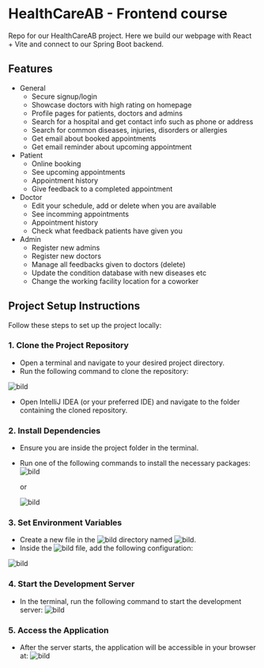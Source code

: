 # HealthCareAB - Frontend course

Repo for our HealthCareAB project. 
Here we build our webpage with React + Vite and connect to our Spring Boot backend.

## Features
- General
  - Secure signup/login
  - Showcase doctors with high rating on homepage
  - Profile pages for patients, doctors and admins
  - Search for a hospital and get contact info such as phone or address
  - Search for common diseases, injuries, disorders or allergies
  - Get email about booked appointments
  - Get email reminder about upcoming appointment
- Patient
  - Online booking
  - See upcoming appointments
  - Appointment history
  - Give feedback to a completed appointment
- Doctor
  - Edit your schedule, add or delete when you are available
  - See incomming appointments
  - Appointment history
  - Check what feedback patients have given you
- Admin
  - Register new admins
  - Register new doctors
  - Manage all feedbacks given to doctors (delete)
  - Update the condition database with new diseases etc
  - Change the working facility location for a coworker

## Project Setup Instructions

Follow these steps to set up the project locally:

### 1. Clone the Project Repository

- Open a terminal and navigate to your desired project directory.
- Run the following command to clone the repository:

![bild](https://github.com/user-attachments/assets/43dd4a13-ee48-4cac-8928-48e7d656aef1)
- Open IntelliJ IDEA (or your preferred IDE) and navigate to the folder containing the cloned repository.

### 2. Install Dependencies

- Ensure you are inside the project folder in the terminal.
- Run one of the following commands to install the necessary packages:
![bild](https://github.com/user-attachments/assets/afe5d71c-62fe-4130-877a-f36e77c92508)

   or

   ![bild](https://github.com/user-attachments/assets/ff66926f-83b9-4f03-87b6-b971c5f1a3d0)

### 3. Set Environment Variables

- Create a new file in the ![bild](https://github.com/user-attachments/assets/27170932-89d1-49e6-a182-182c671f5aed)
 directory named ![bild](https://github.com/user-attachments/assets/67137d70-dd72-4172-aeb1-ab1f32e64c99).
- Inside the ![bild](https://github.com/user-attachments/assets/0cfd0663-5d15-49d4-a1a1-737713a9f707)
 file, add the following configuration:

![bild](https://github.com/user-attachments/assets/b64d6576-e1d4-4af0-bb80-2649543c0e5f)

### 4. Start the Development Server

- In the terminal, run the following command to start the development server:
![bild](https://github.com/user-attachments/assets/68dd4638-5233-4a28-bcfb-3c05c2153276)

### 5. Access the Application

- After the server starts, the application will be accessible in your browser at:
![bild](https://github.com/user-attachments/assets/4f20bc60-862e-4f8a-94a3-e292a8e6f04d)

